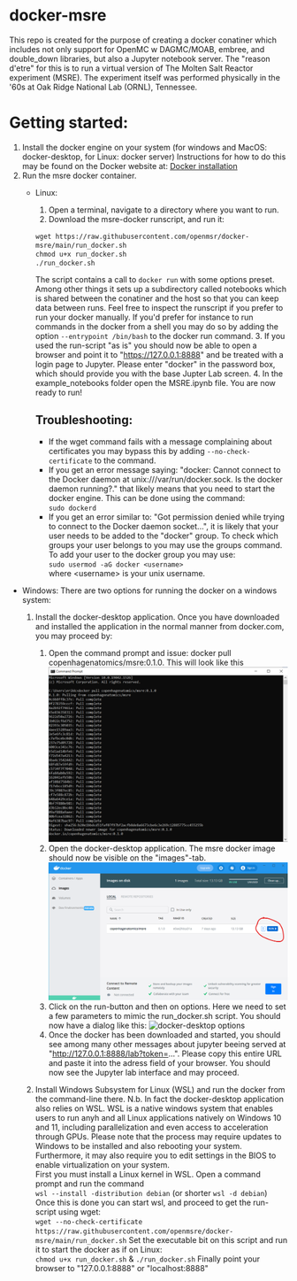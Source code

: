 # docker-msre
This repo is created for the purpose of creating a docker conatiner which includes not only support for OpenMC w DAGMC/MOAB, embree, and double_down libraries, but also a Jupyter notebook server. The "reason d'etre" for this is to run a virtual version of The Molten Salt Reactor experiment (MSRE). The experiment itself was performed physically in the '60s at Oak Ridge National Lab (ORNL), Tennessee.

# Getting started:
1. Install the docker engine on your system (for windows and MacOS: docker-desktop, for Linux: docker server)
  Instructions for how to do this may be found on the Docker website at: [Docker installation](https://docs.docker.com/engine/install/)
2. Run the msre docker container.
    - Linux:
        1. Open a terminal, navigate to a directory where you want to run.
        2. Download the msre-docker runscript, and run it:
        ```{bash tidy=false}
        wget https://raw.githubusercontent.com/openmsr/docker-msre/main/run_docker.sh
        chmod u+x run_docker.sh
        ./run_docker.sh
        ```
        The script contains a call to ```docker run``` with some options preset. Among other things it sets up a subdirectory called notebooks which is shared between the conatiner and the host so that you can keep data between runs.
        Feel free to inspect the runscript if you prefer to run your docker manually. If you'd prefer for instance to run commands in the docker from a shell
        you may do so by adding the option ```--entrypoint /bin/bash``` to the docker run command.
        3. If you used the run-script "as is" you should now be able to open a browser and point it to "https://127.0.0.1:8888" and be treated with a login page to Jupyter.
        Please enter "docker" in the password box, which should provide you with the base Jupter Lab screen.
        4. In the example_notebooks folder open the MSRE.ipynb file. You are now ready to run!
      
      ## Troubleshooting:
        - If the wget command fails with a message complaining about certificates you may bypass this by adding ```--no-check-certificate``` to the command.
        - If you get an error message saying: "docker: Cannot connect to the Docker daemon at unix:///var/run/docker.sock. Is the docker daemon running?." that likely means that you need to start the docker engine. This can be done using the command:  
        ```sudo dockerd```  
        - If you get an error similar to: "Got permission denied while trying to connect to the Docker daemon socket...", it is likely that your user needs to be added to the "docker" group. To check which groups your user belongs to you may use the groups command. To add your user to the docker group you may use:  
        ```sudo usermod -aG docker <username>```  
        where \<username\> is your unix username. 

  - Windows:
    There are two options for running the docker on a windows system:
    1. Install the docker-desktop application.
    Once you have downloaded and installed the application in the normal manner from docker.com, you may proceed by:
        1. Open the command prompt and issue: docker pull copenhagenatomics/msre:0.1.0. This will look like this ![docker pull](.images/cmd_prompt_pull.png)
        3. Open the docker-desktop application. The msre docker image should now be visible on the "images"-tab. ![docker images](.images/image_dld_and_run_button.png)
        4. Click on the run-button and then on options. Here we need to set a few parameters to mimic the run_docker.sh script. You should now have a dialog like this: ![docker-desktop options](.images/container_opts_annnotated.png)
        4. Once the docker has been downloaded and started, you should see among many other messages about jupyter beeing served at "http://127.0.0.1:8888/lab?token=...". Please copy this entire URL and paste it into the adress field of your browser. You should now see the Jupyter lab interface and may proceed.
  
    2. Install Windows Subsystem for Linux (WSL) and run the docker from the command-line there.
    N.b. In fact the docker-desktop application also relies on WSL. 
    WSL is a native windows system that enables users to run anyh and all Linux applications natively on Windows 10 and 11, including parallelization and even access to acceleration through GPUs.
    Please note that the process may require updates to Windows to be installed and also rebooting your system. Furthermore, it may also require you to edit settings in the BIOS to enable virtualization on your system.  
    First you must install a Linux kernel in WSL. Open a command prompt and run the command  
    ```wsl --install -distribution debian``` (or shorter ```wsl -d debian```)
    Once this is done you can start wsl, and proceed to get the run-script using wget:  
    ```wget --no-check-certificate https://raw.githubusercontent.com/openmsre/docker-msre/main/run_docker.sh```
    Set the executable bit on this script and run it to start the docker as if on Linux:  
    ```chmod u+x run_docker.sh``` & ```./run_docker.sh```
    Finally point your browser to "127.0.0.1:8888" or "localhost:8888"
